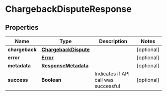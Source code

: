 
# ChargebackDisputeResponse

## Properties
Name | Type | Description | Notes
------------ | ------------- | ------------- | -------------
**chargeback** | [**ChargebackDispute**](ChargebackDispute.md) |  |  [optional]
**error** | [**Error**](Error.md) |  |  [optional]
**metadata** | [**ResponseMetadata**](ResponseMetadata.md) |  |  [optional]
**success** | **Boolean** | Indicates if API call was successful |  [optional]



